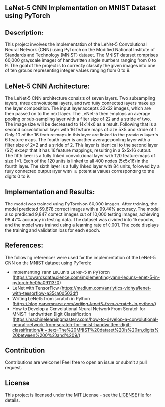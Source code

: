 ## LeNet-5 CNN Implementation on MNIST Dataset using PyTorch

## Description:
This project involves the implementation of the LeNet-5 Convolutional Neural Network (CNN) using PyTorch on the Modified National Institute of Standards and Technology (MNIST) dataset. The MNIST dataset comprises 60,000 grayscale images of handwritten single numbers ranging from 0 to 9. The goal of the project is to correctly classify the given images into one of ten groups representing integer values ranging from 0 to 9.

## LeNet-5 CNN Architecture:
The LeNet-5 CNN architecture consists of seven layers. Two subsampling layers, three convolutional layers, and two fully connected layers make up the layer composition. The input layer accepts 32x32 images, which are then passed on to the next layer. The LeNet-5 then employs an average pooling or sub-sampling layer with a filter size of 22 and a stride of two. The image size will be decreased to 14x14x6 as a result. Following that is a second convolutional layer with 16 feature maps of size 5×5 and stride of 1. Only 10 of the 16 feature maps in this layer are linked to the previous layer's 6 feature maps. The fourth layer is another average pooling layer with a filter size of 2×2 and a stride of 2. This layer is identical to the second layer (S2) except that it has 16 feature mappings, resulting in a 5x5x16 output. The fifth layer is a fully linked convolutional layer with 120 feature maps of size 1×1. Each of the 120 units is linked to all 400 nodes (5x5x16) in the fourth layer. The sixth layer is a fully linked layer with 84 units, followed by a fully connected output layer with 10 potential values corresponding to the digits 0 to 9.

## Implementation and Results:
The model was trained using PyTorch on 60,000 images. After training, the model predicted 59,678 correct images with a 99.46% accuracy. The model also predicted 9,847 correct images out of 10,000 testing images, achieving 98.47% accuracy in testing data. The dataset was divided into 15 epochs, and the model was trained using a learning rate of 0.001. The code displays the training and validation loss for each epoch.

## References:
The following references were used for the implementation of the LeNet-5 CNN on the MNIST dataset using PyTorch:
- Implementing Yann LeCun's LeNet-5 in PyTorch (https://towardsdatascience.com/implementing-yann-lecuns-lenet-5-in-pytorch-5e05a0911320)
- LeNet with TensorFlow (https://medium.com/analytics-vidhya/lenet-with-tensorflow-a35da0d503df)
- Writing LeNet5 from scratch in Python (https://blog.paperspace.com/writing-lenet5-from-scratch-in-python/)
- How to Develop a Convolutional Neural Network From Scratch for MNIST Handwritten Digit Classification (https://machinelearningmastery.com/how-to-develop-a-convolutional-neural-network-from-scratch-for-mnist-handwritten-digit-classification/#:~:text=The%20MNIST%20dataset%20is%20an,digits%20between%200%20and%209/)

## Contribution

Contributions are welcome! Feel free to open an issue or submit a pull request.

## License

This project is licensed under the MIT License - see the [LICENSE](LICENSE) file for details.






